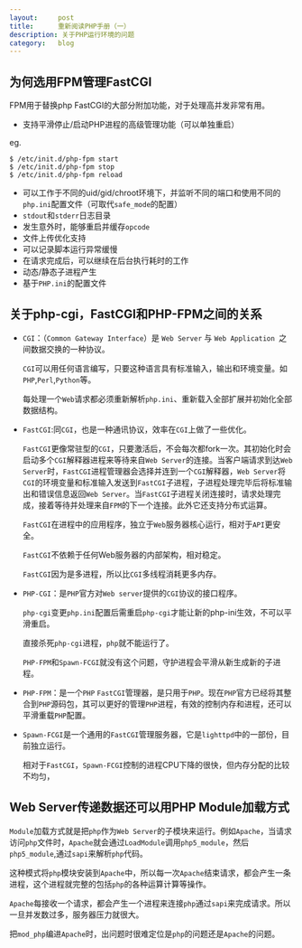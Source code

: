 ```yaml
---
layout:     post
title:      重新阅读PHP手册（一）
description: 关于PHP运行环境的问题
category:   blog
---
```



## 为何选用FPM管理FastCGI

FPM用于替换php FastCGI的大部分附加功能，对于处理高并发非常有用。

- 支持平滑停止/启动PHP进程的高级管理功能（可以单独重启）

eg.

```shell
$ /etc/init.d/php-fpm start
$ /etc/init.d/php-fpm stop
$ /etc/init.d/php-fpm reload
```

- 可以工作于不同的uid/gid/chroot环境下，并监听不同的端口和使用不同的`php.ini`配置文件（可取代`safe_mode`的配置）
- `stdout`和`stderr`日志目录
- 发生意外时，能够重启并缓存`opcode`
- 文件上传优化支持
- 可以记录脚本运行异常缓慢
- 在请求完成后，可以继续在后台执行耗时的工作
- 动态/静态子进程产生
- 基于`PHP.ini`的配置文件



## 关于php-cgi，FastCGI和PHP-FPM之间的关系

- `CGI`：（`Common Gateway Interface`）是 `Web Server` 与 `Web Application `之间数据交换的一种协议。

    `CGI`可以用任何语言编写，只要这种语言具有标准输入，输出和环境变量。如`PHP`,`Perl`,`Python`等。

    每处理一个`Web`请求都必须重新解析`php.ini`、重新载入全部扩展并初始化全部数据结构。

- `FastCGI`:同`CGI`，也是一种通讯协议，效率在`CGI`上做了一些优化。
    
    `FastCGI`更像常驻型的`CGI`，只要激活后，不会每次都fork一次。其初始化时会启动多个`CGI`解释器进程来等待来自`Web Server`的连接。当客户端请求到达`Web Server`时，`FastCGI`进程管理器会选择并连到一个`CGI`解释器，`Web Server`将`CGI`的环境变量和标准输入发送到`FastCGI`子进程，子进程处理完毕后将标准输出和错误信息返回`Web Server`。当`FastCGI`子进程关闭连接时，请求处理完成，接着等待并处理来自`FPM`的下一个连接。此外它还支持分布式运算。

    `FastCGI`在进程中的应用程序，独立于`Web`服务器核心运行，相对于`API`更安全。
    
    `FastCGI`不依赖于任何Web服务器的内部架构，相对稳定。

    `FastCGI`因为是多进程，所以比`CGI`多线程消耗更多内存。

- `PHP-CGI`：是`PHP`官方对`Web server`提供的`CGI`协议的接口程序。

    `php-cgi`变更`php.ini`配置后需重启`php-cgi`才能让新的php-ini生效，不可以平滑重启。

    直接杀死`php-cgi`进程，`php`就不能运行了。

    `PHP-FPM`和`Spawn-FCGI`就没有这个问题，守护进程会平滑从新生成新的子进程。

- `PHP-FPM`：是一个`PHP` `FastCGI`管理器，是只用于`PHP`。现在`PHP`官方已经将其整合到`PHP`源码包，其可以更好的管理`PHP`进程，有效的控制内存和进程，还可以平滑重载`PHP`配置。

- `Spawn-FCGI`是一个通用的`FastCGI`管理服务器，它是`lighttpd`中的一部份，目前独立运行。
    
    相对于`FastCGI`，`Spawn-FCGI`控制的进程CPU下降的很快，但内存分配的比较不均匀，


## Web Server传递数据还可以用PHP Module加载方式

`Module`加载方式就是把`php`作为`Web Server`的子模块来运行。例如`Apache`，当请求访问`php`文件时，`Apache`就会通过`LoadModule`调用`php5_module`，然后`php5_module`,通过`sapi`来解析`php`代码。

这种模式将`php`模块安装到`Apache`中，所以每一次`Apache`结束请求，都会产生一条进程，这个进程就完整的包括`php`的各种运算计算等操作。

`Apache`每接收一个请求，都会产生一个进程来连接`php`通过`sapi`来完成请求。所以一旦并发数过多，服务器压力就很大。

把`mod_php`编进`Apache`时，出问题时很难定位是`php`的问题还是`Apache`的问题。
